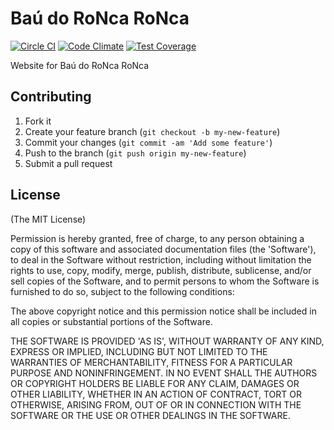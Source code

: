 # Baú do RoNca RoNca

[![Circle CI](https://circleci.com/gh/baudoroncaronca/baudoroncaronca.com.svg?style=svg)](https://circleci.com/gh/baudoroncaronca/baudoroncaronca.com)
[![Code Climate](https://codeclimate.com/github/baudoroncaronca/baudoroncaronca.com/badges/gpa.svg)](https://codeclimate.com/github/baudoroncaronca/baudoroncaronca.com)
[![Test Coverage](https://codeclimate.com/github/baudoroncaronca/baudoroncaronca.com/badges/coverage.svg)](https://codeclimate.com/github/baudoroncaronca/baudoroncaronca.com/coverage)

Website for Baú do RoNca RoNca

## Contributing

1. Fork it
2. Create your feature branch (`git checkout -b my-new-feature`)
3. Commit your changes (`git commit -am 'Add some feature'`)
4. Push to the branch (`git push origin my-new-feature`)
5. Submit a pull request

## License

(The MIT License)

Permission is hereby granted, free of charge, to any person obtaining
a copy of this software and associated documentation files (the
'Software'), to deal in the Software without restriction, including
without limitation the rights to use, copy, modify, merge, publish,
distribute, sublicense, and/or sell copies of the Software, and to
permit persons to whom the Software is furnished to do so, subject to
the following conditions:

The above copyright notice and this permission notice shall be
included in all copies or substantial portions of the Software.

THE SOFTWARE IS PROVIDED 'AS IS', WITHOUT WARRANTY OF ANY KIND,
EXPRESS OR IMPLIED, INCLUDING BUT NOT LIMITED TO THE WARRANTIES OF
MERCHANTABILITY, FITNESS FOR A PARTICULAR PURPOSE AND NONINFRINGEMENT.
IN NO EVENT SHALL THE AUTHORS OR COPYRIGHT HOLDERS BE LIABLE FOR ANY
CLAIM, DAMAGES OR OTHER LIABILITY, WHETHER IN AN ACTION OF CONTRACT,
TORT OR OTHERWISE, ARISING FROM, OUT OF OR IN CONNECTION WITH THE
SOFTWARE OR THE USE OR OTHER DEALINGS IN THE SOFTWARE.
